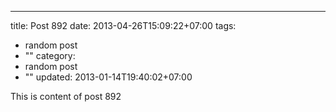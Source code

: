 ---
title: Post 892
date: 2013-04-26T15:09:22+07:00
tags:
  - random post
  - ""
category:
  - random post
  - ""
updated: 2013-01-14T19:40:02+07:00

This is content of post 892